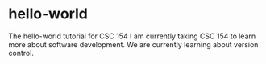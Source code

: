 # hello-world
The hello-world tutorial for CSC 154
I am currently taking CSC 154 to learn more about software development. We are currently learning about version control.
